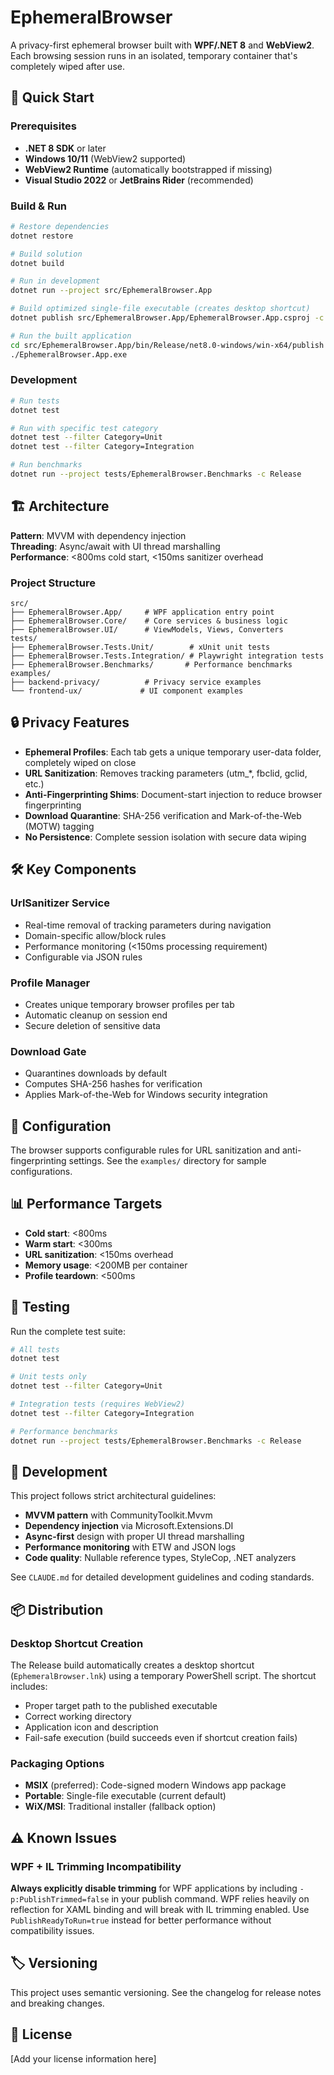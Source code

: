 # EphemeralBrowser

A privacy-first ephemeral browser built with **WPF/.NET 8** and **WebView2**. Each browsing session runs in an isolated, temporary container that's completely wiped after use.

## 🚀 **Quick Start**

### Prerequisites
- **.NET 8 SDK** or later
- **Windows 10/11** (WebView2 supported)
- **WebView2 Runtime** (automatically bootstrapped if missing)
- **Visual Studio 2022** or **JetBrains Rider** (recommended)

### Build & Run

```bash
# Restore dependencies
dotnet restore

# Build solution
dotnet build

# Run in development
dotnet run --project src/EphemeralBrowser.App

# Build optimized single-file executable (creates desktop shortcut)
dotnet publish src/EphemeralBrowser.App/EphemeralBrowser.App.csproj -c Release -p:PublishSingleFile=true -p:PublishTrimmed=false -p:PublishReadyToRun=true

# Run the built application
cd src/EphemeralBrowser.App/bin/Release/net8.0-windows/win-x64/publish
./EphemeralBrowser.App.exe
```

### Development

```bash
# Run tests
dotnet test

# Run with specific test category
dotnet test --filter Category=Unit
dotnet test --filter Category=Integration

# Run benchmarks
dotnet run --project tests/EphemeralBrowser.Benchmarks -c Release
```

## 🏗️ **Architecture**

**Pattern**: MVVM with dependency injection  
**Threading**: Async/await with UI thread marshalling  
**Performance**: <800ms cold start, <150ms sanitizer overhead  

### Project Structure

```
src/
├── EphemeralBrowser.App/     # WPF application entry point
├── EphemeralBrowser.Core/    # Core services & business logic
├── EphemeralBrowser.UI/      # ViewModels, Views, Converters
tests/
├── EphemeralBrowser.Tests.Unit/        # xUnit unit tests
├── EphemeralBrowser.Tests.Integration/ # Playwright integration tests
├── EphemeralBrowser.Benchmarks/       # Performance benchmarks
examples/
├── backend-privacy/          # Privacy service examples
└── frontend-ux/             # UI component examples
```

## 🔒 **Privacy Features**

- **Ephemeral Profiles**: Each tab gets a unique temporary user-data folder, completely wiped on close
- **URL Sanitization**: Removes tracking parameters (utm_*, fbclid, gclid, etc.)
- **Anti-Fingerprinting Shims**: Document-start injection to reduce browser fingerprinting
- **Download Quarantine**: SHA-256 verification and Mark-of-the-Web (MOTW) tagging
- **No Persistence**: Complete session isolation with secure data wiping

## 🛠️ **Key Components**

### UrlSanitizer Service
- Real-time removal of tracking parameters during navigation
- Domain-specific allow/block rules
- Performance monitoring (<150ms processing requirement)
- Configurable via JSON rules

### Profile Manager
- Creates unique temporary browser profiles per tab
- Automatic cleanup on session end
- Secure deletion of sensitive data

### Download Gate
- Quarantines downloads by default
- Computes SHA-256 hashes for verification
- Applies Mark-of-the-Web for Windows security integration

## 🔧 **Configuration**

The browser supports configurable rules for URL sanitization and anti-fingerprinting settings. See the `examples/` directory for sample configurations.

## 📊 **Performance Targets**

- **Cold start**: <800ms
- **Warm start**: <300ms  
- **URL sanitization**: <150ms overhead
- **Memory usage**: <200MB per container
- **Profile teardown**: <500ms

## 🧪 **Testing**

Run the complete test suite:

```bash
# All tests
dotnet test

# Unit tests only
dotnet test --filter Category=Unit

# Integration tests (requires WebView2)
dotnet test --filter Category=Integration

# Performance benchmarks
dotnet run --project tests/EphemeralBrowser.Benchmarks -c Release
```

## 📝 **Development**

This project follows strict architectural guidelines:
- **MVVM pattern** with CommunityToolkit.Mvvm
- **Dependency injection** via Microsoft.Extensions.DI
- **Async-first** design with proper UI thread marshalling
- **Performance monitoring** with ETW and JSON logs
- **Code quality**: Nullable reference types, StyleCop, .NET analyzers

See `CLAUDE.md` for detailed development guidelines and coding standards.

## 📦 **Distribution**

### Desktop Shortcut Creation
The Release build automatically creates a desktop shortcut (`EphemeralBrowser.lnk`) using a temporary PowerShell script. The shortcut includes:
- Proper target path to the published executable
- Correct working directory 
- Application icon and description
- Fail-safe execution (build succeeds even if shortcut creation fails)

### Packaging Options
- **MSIX** (preferred): Code-signed modern Windows app package
- **Portable**: Single-file executable (current default)
- **WiX/MSI**: Traditional installer (fallback option)

## ⚠️ **Known Issues**

### WPF + IL Trimming Incompatibility
**Always explicitly disable trimming** for WPF applications by including `-p:PublishTrimmed=false` in your publish command. WPF relies heavily on reflection for XAML binding and will break with IL trimming enabled. Use `PublishReadyToRun=true` instead for better performance without compatibility issues.

## 🏷️ **Versioning**

This project uses semantic versioning. See the changelog for release notes and breaking changes.

## 📄 **License**

[Add your license information here]